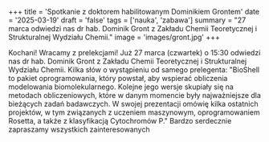 +++
title = 'Spotkanie z doktorem habilitowanym Dominikiem Grontem'
date = '2025-03-19'
draft = 'false'
tags = ['nauka', 'zabawa']
summary = "27 marca odwiedzi nas dr hab. Dominik Gront z Zakładu Chemii Teoretycznej i Strukturalnej Wydziału Chemii."
image = 'images/gront.jpg'
+++

<!-- Tutaj START - cała treść posta -->

Kochani! Wracamy z prelekcjami!
Już 27 marca (czwartek) o 15:30 odwiedzi nas dr hab. Dominik Gront z Zakładu Chemii Teoretycznej i Strukturalnej Wydziału Chemii.
Kilka słów o wystąpieniu od samego prelegenta:
"BioShell to pakiet oprogramowania, który powstał, aby wspierać obliczenia modelowania biomolekularnego. Kolejne jego wersje skupiały się na metodach obliczeniowych, które w danym momencie były najważniejsze dla bieżących zadań badawczych. W swojej prezentacji omówię kilka ostatnich projektów, w tym związanych z uczeniem maszynowym, oprogramowaniem Rosetta, a także z klasyfikacją Cytochromów P." 
Bardzo serdecznie zapraszamy wszystkich zainteresowanych
